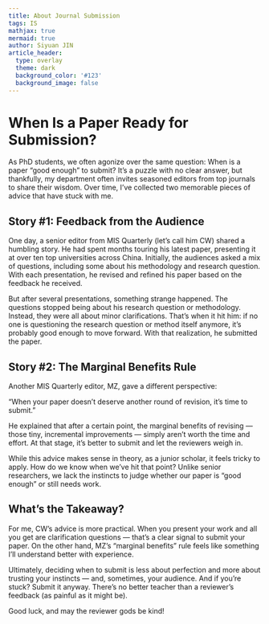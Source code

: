 ```yaml
---
title: About Journal Submission
tags: IS
mathjax: true
mermaid: true
author: Siyuan JIN
article_header:
  type: overlay
  theme: dark
  background_color: '#123'
  background_image: false
---
```


# When Is a Paper Ready for Submission?
As PhD students, we often agonize over the same question: When is a paper “good enough” to submit? It’s a puzzle with no clear answer, but thankfully, my department often invites seasoned editors from top journals to share their wisdom. Over time, I’ve collected two memorable pieces of advice that have stuck with me.

## Story #1: Feedback from the Audience
One day, a senior editor from MIS Quarterly (let’s call him CW) shared a humbling story. He had spent months touring his latest paper, presenting it at over ten top universities across China. Initially, the audiences asked a mix of questions, including some about his methodology and research question. With each presentation, he revised and refined his paper based on the feedback he received.

But after several presentations, something strange happened. The questions stopped being about his research question or methodology. Instead, they were all about minor clarifications. That’s when it hit him: if no one is questioning the research question or method itself anymore, it’s probably good enough to move forward. With that realization, he submitted the paper.

## Story #2: The Marginal Benefits Rule
Another MIS Quarterly editor, MZ, gave a different perspective:

“When your paper doesn’t deserve another round of revision, it’s time to submit.”

He explained that after a certain point, the marginal benefits of revising — those tiny, incremental improvements — simply aren’t worth the time and effort. At that stage, it’s better to submit and let the reviewers weigh in.

While this advice makes sense in theory, as a junior scholar, it feels tricky to apply. How do we know when we’ve hit that point? Unlike senior researchers, we lack the instincts to judge whether our paper is “good enough” or still needs work.

## What’s the Takeaway?
For me, CW’s advice is more practical. When you present your work and all you get are clarification questions — that’s a clear signal to submit your paper. On the other hand, MZ’s “marginal benefits” rule feels like something I’ll understand better with experience.

Ultimately, deciding when to submit is less about perfection and more about trusting your instincts — and, sometimes, your audience. And if you’re stuck? Submit it anyway. There’s no better teacher than a reviewer’s feedback (as painful as it might be).

Good luck, and may the reviewer gods be kind!



